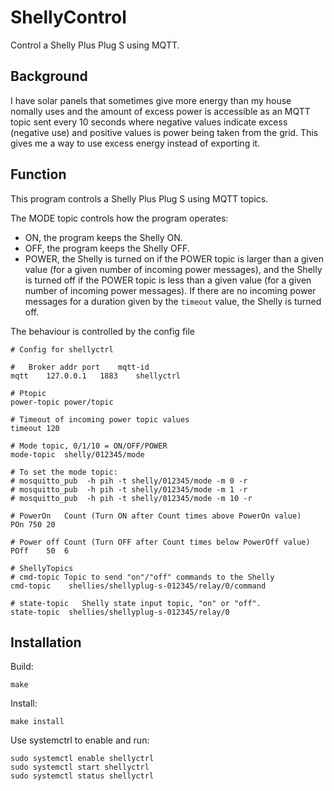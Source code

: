 # ShellyControl
Control a Shelly Plus Plug S using MQTT.

## Background
I have solar panels that sometimes give more energy than my house nomally uses and the amount of excess power is accessible as an MQTT topic sent every 10 seconds where negative values indicate excess (negative use) and positive values is power being taken from the grid.
This gives me a way to use excess energy instead of exporting it.

## Function
This program controls a Shelly Plus Plug S using MQTT topics.

The MODE topic controls how the program operates:
* ON, the program keeps the Shelly ON.
* OFF, the program keeps the Shelly OFF.
* POWER, the Shelly is turned on if the POWER topic is larger than a given value (for a given number of incoming power messages), and the Shelly is turned off if the POWER topic is less than a given value (for a given number of incoming power messages).
If there are no incoming power messages for a duration given by the ```timeout``` value, the Shelly is turned off.

The behaviour is controlled by the config file
```
# Config for shellyctrl

#	Broker addr	port	mqtt-id
mqtt	127.0.0.1	1883	shellyctrl

# Ptopic
power-topic	power/topic

# Timeout of incoming power topic values
timeout	120

# Mode topic, 0/1/10 = ON/OFF/POWER
mode-topic	shelly/012345/mode

# To set the mode topic:
# mosquitto_pub  -h pih -t shelly/012345/mode -m 0 -r
# mosquitto_pub  -h pih -t shelly/012345/mode -m 1 -r
# mosquitto_pub  -h pih -t shelly/012345/mode -m 10 -r

# PowerOn	Count (Turn ON after Count times above PowerOn value)
POn	750	20

# Power off	Count (Turn OFF after Count times below PowerOff value)
POff	50	6

# ShellyTopics
# cmd-topic	Topic to send "on"/"off" commands to the Shelly
cmd-topic	 shellies/shellyplug-s-012345/relay/0/command

# state-topic	Shelly state input topic, "on" or "off".
state-topic	 shellies/shellyplug-s-012345/relay/0
```


## Installation

Build:
```
make
```

Install:
```
make install
```

Use systemctrl to enable and run:
```
sudo systemctl enable shellyctrl
sudo systemctl start shellyctrl
sudo systemctl status shellyctrl
```
